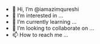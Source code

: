 - 👋 Hi, I’m @iamazimqureshi
- 👀 I’m interested in ...
- 🌱 I’m currently learning ...
- 💞️ I’m looking to collaborate on ...
- 📫 How to reach me ...

<!---
iamazimqureshi/iamazimqureshi is a ✨ special ✨ repository because its `README.md` (this file) appears on your GitHub profile.
You can click the Preview link to take a look at your changes.
--->

